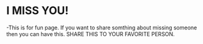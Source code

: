 # I MISS YOU!
-This is for fun page. If you want to share somthing about missing someone then you can have this. SHARE THIS TO YOUR FAVORITE PERSON.
